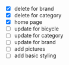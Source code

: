 - [x] delete for brand
- [x] delete for category
- [x] home page
- [ ] update for bicycle
- [ ] update for category
- [ ] update for brand
- [ ] add pictures
- [ ] add basic styling
